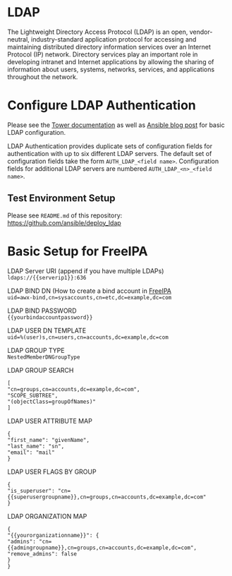 # LDAP
The Lightweight Directory Access Protocol (LDAP) is an open, vendor-neutral, industry-standard application protocol for accessing and maintaining distributed directory information services over an Internet Protocol (IP) network. Directory services play an important role in developing intranet and Internet applications by allowing the sharing of information about users, systems, networks, services, and applications throughout the network.


# Configure LDAP Authentication

Please see the [Tower documentation](https://docs.ansible.com/ansible-tower/latest/html/administration/ldap_auth.html) as well as [Ansible blog post](https://www.ansible.com/blog/getting-started-ldap-authentication-in-ansible-tower) for basic LDAP configuration.

LDAP Authentication provides duplicate sets of configuration fields for authentication with up to six different LDAP servers.
The default set of configuration fields take the form `AUTH_LDAP_<field name>`. Configuration fields for additional LDAP servers are numbered `AUTH_LDAP_<n>_<field name>`.


## Test Environment Setup

Please see `README.md` of this repository: https://github.com/ansible/deploy_ldap


# Basic Setup for FreeIPA

LDAP Server URI (append if you have multiple LDAPs)    
`ldaps://{{serverip1}}:636`

LDAP BIND DN (How to create a bind account in [FreeIPA](https://www.freeipa.org/page/Creating_a_binddn_for_Foreman)   
`uid=awx-bind,cn=sysaccounts,cn=etc,dc=example,dc=com`

LDAP BIND PASSWORD   
`{{yourbindaccountpassword}}`

LDAP USER DN TEMPLATE   
`uid=%(user)s,cn=users,cn=accounts,dc=example,dc=com`

LDAP GROUP TYPE   
`NestedMemberDNGroupType`

LDAP GROUP SEARCH
```
[
"cn=groups,cn=accounts,dc=example,dc=com",
"SCOPE_SUBTREE",
"(objectClass=groupOfNames)"
]
```

LDAP USER ATTRIBUTE MAP
```
{
"first_name": "givenName",
"last_name": "sn",
"email": "mail"
}
```

LDAP USER FLAGS BY GROUP
```
{
"is_superuser": "cn={{superusergroupname}},cn=groups,cn=accounts,dc=example,dc=com"
}
```

LDAP ORGANIZATION MAP
```
{
"{{yourorganizationname}}": {
"admins": "cn={{admingroupname}},cn=groups,cn=accounts,dc=example,dc=com",
"remove_admins": false
}
}
```

